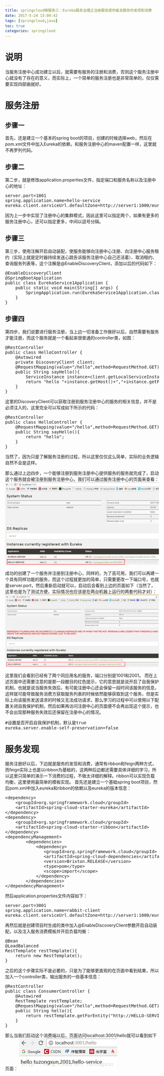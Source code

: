 ```yaml
---
title: springcloud微服务三：Eureka服务治理之注册服务提供者及服务的发现和消费
date: 2017-5-24 15:09:42
tags: [springcloud,java]
toc: true
categories: springcloud
---
```

# 说明
当服务注册中心成功建立以后，就需要有服务的注册和消费，否则这个服务注册中心就没有了存在的意义，而实际上，一个简单的服务注册也是非常简单的，仅仅需要实现四部曲就好。

# 服务注册
## 步骤一
首先，还是建立一个基本的spring boot的项目，创建的时候选择web，然后在pom.xml文件中加入Eureka的依赖，和服务注册中心的maven配置一样，这里就不再罗列代码。

## 步骤二
第二步，就是修改application.properties文件，指定端口和服务名称以及注册中心的地址：

<pre>
server.port=1001
spring.application.name=hello-service
eureka.client.serviceUrl.defaultZone=http://server1:1000/eureka/,http://server2:2000/eureka/
</pre>

因为上一步中实现了注册中心的集群模式，因此这里可以指定两个，如果有更多的服务注册中心，还可以指定更多，中间以逗号分隔。

## 步骤三
第三步，使用注解开启自动装配，使服务能够向注册中心注册、向注册中心服务租约（实际上就是定时器持续发送心跳告诉服务注册中心自己还活着）、取消租约、查询服务列表等，这个注解是@EnableDiscoveryClient，添加以后的代码如下：

<pre>
@EnableDiscoveryClient
@SpringBootApplication
public class EurekaService1Application {
	public static void main(String[] args) {
		SpringApplication.run(EurekaService1Application.class, args);
	}
}
</pre>

## 步骤四
第四步，我们说要进行服务注册，当上边一切准备工作做好以后，自然需要有服务才能注册，而这个服务就是一个看起来很普通的controller类，如图：

<pre>
@RestController
public class HelloController {  
	@Autowired
	private DiscoveryClient client;
	@RequestMapping(value="/hello",method=RequestMethod.GET)
	public String sayHello(){
		ServiceInstance instance=client.getLocalServiceInstance();
		return "hello "+instance.getHost()+","+instance.getPort()+","+instance.getServiceId();
	}
}
</pre>

这里的DiscoveryClient可以获取注册到服务注册中心的服务的相关信息，并不是必须注入的，这里完全可以写成如下所示的代码：

<pre>
@RestController
public class HelloController {  
	@RequestMapping(value="/hello",method=RequestMethod.GET)
	public String sayHello(){
		return "hello";
	}
}
</pre>

当然了，因为只是了解服务注册的过程，所以这里仅仅这么简单，实际的业务逻辑自然不会是这样。

那么通过上边四步，一个能够注册到服务注册中心提供服务的服务就完成了，启动这个服务就会被注册到服务注册中心，我们可以通过服务注册中心的页面来查看：
![cloud1](/images/springcloud/s31.png)

成功的创建了一个服务并注册到注册中心，同样的，为了高可用，我们可以再建一个具有同样功能的服务，而这个过程就更加的简单，只需要更改一下端口号，也就是server.port，然后重新启动就可以，启动后会看到上边的页面如下（当然了，这里也是为了测试方便，实际情况也应该是在两台机器上运行的两套代码才对）：
![cloud2](/images/springcloud/s32.png)

这里我们会看到已经有了两个同应用名的服务，端口分别是1001和2001。
而在上述页面中还需要注意的是那一段醒目的红色提示，它的意思就是说开启了自我保护机制，也就是说当服务失效后，有可能注册中心还会保留一段时间该服务的信息，这样就可能导致服务消费方获取服务列表的时候依然能够获取到这个服务，但是实际上向该服务发送请求的时候又无法成功请求，那么学习的过程中可以使用以下配置关闭自我保护机制，然后如果再访问注册中心的页面便不会再出现这个提示，也不会出现那种服务失效后还保留在注册中心的情况。

<pre>
#设置是否开启自我保护机制，默认是true
eureka.server.enable-self-preservation=false
</pre>

# 服务发现
服务注册好以后，下边就是服务的发现和消费，通常有ribbon和feign两种方式，而feign实际上也是以ribbon为基础的，这两种后边都还需要具体详细的学习，所以这里只简单的演示一下消费的过程，不做太详细的解释。ribbon可以实现负载均衡，这里使用最简单的模板实现。
首先还是建立一个基础spring boot项目，然后pom.xml中加入eureka和ribbon的依赖以及eureka的版本信息：

<pre>
&lt;dependency>
	&lt;groupId>org.springframework.cloud&lt;/groupId>
	&lt;artifactId>spring-cloud-starter-eureka&lt;/artifactId>
&lt;/dependency>		
&lt;dependency>
	&lt;groupId>org.springframework.cloud&lt;/groupId>
	&lt;artifactId>spring-cloud-starter-ribbon&lt;/artifactId>
&lt;/dependency>
&lt;dependencyManagement>
	    &lt;dependencies>
	        &lt;dependency>
	           &lt;groupId>org.springframework.cloud&lt;/groupId>
	           &lt;artifactId>spring-cloud-dependencies&lt;/artifactId>
	           &lt;version>Brixton.RELEASE&lt;/version>
	           &lt;type>pom&lt;/type>
	           &lt;scope>import&lt;/scope>
	        &lt;/dependency>
	    &lt;/dependencies>
&lt;/dependencyManagement>
</pre>

然后application.properties文件内容如下：

<pre>
server.port=3001
spring.application.name=rabbit-client
eureka.client.serviceUrl.defaultZone=http://server1:1000/eureka/,http://server2:2000/eureka/
</pre>

再然后就是创建项目时生成的类中加入@EnableDiscoveryClient参数开启自动装配，以及注入服务消费模板并开启负载均衡：

<pre>
@Bean
@LoadBalanced
RestTemplate restTemplate(){
	return new RestTemplate();
}
</pre>

之后的这个步骤实际不是必要的，只是为了能够更直观的在页面中看到结果，所以加入一个controller类，输出服务的一些基本信息：

<pre>
@RestController
public class ConsumerController {	
	@Autowired
	RestTemplate restTemplate;
	@RequestMapping(value="/hello",method=RequestMethod.GET)
	public String hello(){
		return restTemplate.getForEntity("http://HELLO-SERVICE/hello", String.class).getBody();
	}
}
</pre>

那么当我们启动这个消费端以后，页面访问localhost:3001/hello就可以看到如下页面：
![cloud3](/images/springcloud/s33.png)
